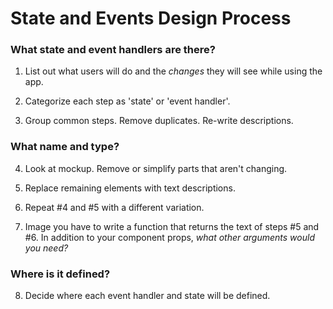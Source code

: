 # State and Events Design Process

### What state and event handlers are there?

1. List out what users will do and the *changes* they will see while using the app.

2. Categorize each step as 'state' or 'event handler'.

3. Group common steps. Remove duplicates. Re-write descriptions.


### What name and type?

4. Look at mockup. Remove or simplify parts that aren't changing.

5. Replace remaining elements with text descriptions.

6. Repeat #4 and #5 with a different variation.

7. Image you have to write a function that returns the text of steps #5 and #6. In addition to your component props, *what other arguments would you need?*


### Where is it defined?

8. Decide where each event handler and state will be defined.
